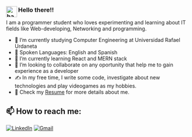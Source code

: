 ### <img alt="handwavegif" src="https://user-images.githubusercontent.com/39513876/112366216-8cfe7400-8cfe-11eb-8116-7d3dbae20e97.gif" width='30' align="left"/> Hello there!!


I am a programmer student who loves experimenting and learning about IT fields like Web-developing, Networking and programming.

- 🔭 I’m currently studying Computer Engineering at Universidad Rafael Urdaneta
- 💬 Spoken Languages: English and Spanish
- 🌱 I’m currently learning React and MERN stack
- 👯 I’m looking to collaborate on any oportunity that help me to gain experience as a developer
- ✍️  In my free time, I write some code, investigate about new technologies and play videogames as my hobbies.
- 📄 Check my [Resume](https://drive.google.com/file/d/1Z5D36_DfVP1lD_FxEN6m03IRcUyBeDqe/view) for more details about me.


## 📫 How to reach me:


<a href="https://www.linkedin.com/in/andresc06/"><img alt="LinkedIn" src="https://img.shields.io/badge/linkedin%20-%230077B5.svg?&style=flat&logo=linkedin&logoColor=white"/></a> 
<a href="mailto:andrescontreras370@gmail.com"><img alt="Gmail" src="https://img.shields.io/badge/Gmail-D14836?style=flat&logo=gmail&logoColor=white" /></a>
